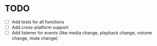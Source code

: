 # TODO

- [ ] Add tests for all functions
- [ ] Add cross-platform support
- [ ] Add listener for events (like media change, playback change, volume change, mute change)
